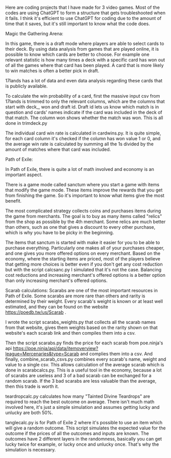 Here are coding projects that I have made for 3 video games. Most of the
codes are using ChatGPT to form a structure that gets troubleshooted when it
fails. I think it's efficient to use ChatGPT for coding due to the amount of
time that it saves, but it's still important to know what the code does.

Magic the Gathering Arena:

In this game, there is a draft mode where players are able to select cards to their deck.
By using data analysis from games that are played online, it is possible to
know which cards are better to choose.
For example one relevant statistic is how many times a deck with a specific card
has won out of all the games where that card has been played. A card that is
more likely to win matches is often a better pick in draft.

17lands has a lot of data and even data analysis regarding these cards that is
publicly available.

To calculate the win probability of a card, first the massive input csv from
17lands is trimmed to only the relevant columns, which are the columns that
start with deck_, won and draft id. Draft id lets us know which match is in
question and cards' names indicate if the card was included in the deck of that
match. The column won shows whether the match was won. This is all done in
trimdeck.py

The individual card win rate is calculated in cardwins.py. It is quite simple,
for each card column it's checked if the column has won value 1 or 0, and the
average win rate is calculated by summing all the 1s divided by the amount of
matches where that card was included.

Path of Exile:

In Path of Exile, there is quite a lot of math involved and economy is an
important aspect.

There is a game mode called sanctum where you start a game with items that
modify the game mode. These items improve the rewards that you get from
finishing the game. So it's important to know what items give the most benefit.

The most complicated strategy collects coins and purchases items during the
game from merchants. The goal is to buy as many items called "relics" from the
shop as possible by the 4th merchant. Some relics are much better than others,
such as one that gives a discount to every other purchase, which is why you
have to be picky in the beginning.

The items that sanctum is started with make it easier for you to be able to
purchase everything. Particularly one makes all of your purchases cheaper, and
one gives you more offered options on every merchant. Based on the economy,
where the starting items are priced, most of the
players believe that getting more choices is better even if you don't get any
cost reduction but with the script calcsanc.py I simulated that it's not the
case. Balancing cost reductions and increasing merchant's offered options is a better
option than only increasing merchant's offered options.

Scarab calculations:
Scarabs are one of the most important resources in Path of Exile. Some scarabs
are more rare than others and rarity is determined by their weight. Every
scarab's weight is known or at least well estimated, and they can be found
on the website https://poedb.tw/us/Scarab .

I wrote the script scarabs_weights.py that collects all the scarab names from
that website, gives them weights based on the rarity shown on that website's
 each scarab link and then compiles them into a csv.

Then the script scarabs.py finds the price for each scarab from poe.ninja's api
https://poe.ninja/api/data/itemoverview?league=Mercenaries&type=Scarab and
complies them into a csv. And finally, combine_scarab_csvs.py combines every
scarab's name, weight and value to a single csv. This allows calculation of
the average scarab which is done in scarabcalcs.py. This is a useful tool
in the economy, because a lot of scarabs are useless and 3 of a bad scarab can be exchanged
for a random scarab. If the 3 bad scarabs are less valuable than the
average, then this trade is worth it.

teardropcalc.py calculates how many "Tainted Divine Teardrops" are required to
reach the best outcome on average. There isn't much math involved here, it's
just a simple simulation and assumes getting lucky and unlucky are both 50%.


tanglecalc.py is for Path of Exile 2 where it's possible to use an item
which will give a random outcome. This script simulates the expected value
for the outcome if the prices of all the outcomes and inputs are known.
The outcomes have 2 different layers in the randomness, basically you can get
lucky twice for example, or lucky once and unlucky once.
That's why the simulation is necessary.
